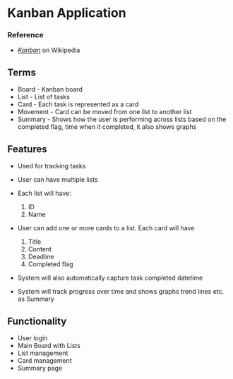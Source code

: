 # Kanban Application
###  Reference
-  *[Kanban](https://en.wikipedia.org/wiki/Kanban_board)* on Wikipedia

## Terms
- Board - Kanban board
- List - List of tasks
- Card - Each task is represented as a card
- Movement - Card can be moved from one list to another list
- Summary - Shows how the user is performing across lists based on the completed flag, time when it completed, it also shows graphs


## Features
- Used for tracking tasks
- User can have multiple lists
- Each list will have:
    1. ID
    2. Name
- User can add one or more cards to a list. Each card will have
    1. Title
    2. Content
    3. Deadline
    4. Completed flag


- System will also automatically capture task completed datetime
- System will track progress over time and shows graphs trend lines etc. as Summary

## Functionality
- User login
- Main Board with Lists
- List management
- Card management
- Summary page
